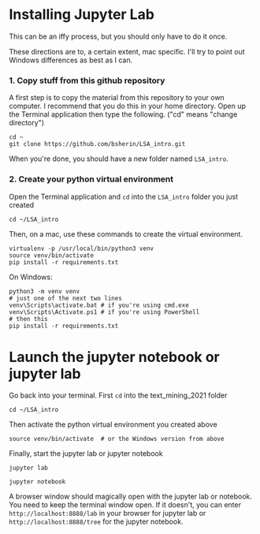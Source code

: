 # Installing Jupyter Lab

This can be an iffy process, but you should only have to do it once.

These directions are to, a certain extent, mac specific. I'll try to point out
Windows differences as best as I can.

### 1. Copy stuff from this github repository

A first step is to copy the material from this repository to your own computer.
I recommend that you do this in your home directory. Open up the Terminal
application then type the following. ("cd" means "change directory")

```
cd ~
git clone https://github.com/bsherin/LSA_intro.git
```

When you're done, you should have a new folder named `LSA_intro`.

### 2. Create your python virtual environment

Open the Terminal application and `cd` into the `LSA_intro` folder you just created

```
cd ~/LSA_intro
```
Then, on a mac, use these commands to create the virtual environment.

```
virtualenv -p /usr/local/bin/python3 venv
source venv/bin/activate
pip install -r requirements.txt
```

On Windows:
```
python3 -m venv venv
# just one of the next two lines
venv\Scripts\activate.bat # if you're using cmd.exe
venv\Scripts\Activate.ps1 # if you're using PowerShell
# then this
pip install -r requirements.txt
```

# Launch the jupyter notebook or jupyter lab

Go back into your terminal. First `cd` into the text_mining_2021 folder

```
cd ~/LSA_intro
```

Then activate the python virtual environment you created above

```
source venv/bin/activate  # or the Windows version from above
```

Finally, start the jupyter lab or jupyter notebook

```
jupyter lab
```
```
jupyter notebook
```

A browser window should magically open with the jupyter lab or notebook.
You need to keep the terminal window open. If it doesn't, you can enter `http://localhost:8888/lab` in your browser for jupyter lab or `http://localhost:8888/tree` for the jupyter notebook.
